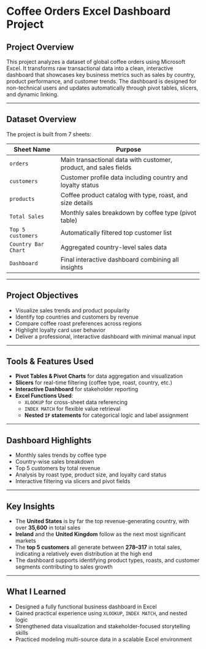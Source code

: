 #  Coffee Orders Excel Dashboard Project

## Project Overview
This project analyzes a dataset of global coffee orders using Microsoft Excel. It transforms raw transactional data into a clean, interactive dashboard that showcases key business metrics such as sales by country, product performance, and customer trends. The dashboard is designed for non-technical users and updates automatically through pivot tables, slicers, and dynamic linking.

---

## Dataset Overview

The project is built from 7 sheets:

| Sheet Name           | Purpose |
|----------------------|---------|
| `orders`             | Main transactional data with customer, product, and sales fields |
| `customers`          | Customer profile data including country and loyalty status |
| `products`           | Coffee product catalog with type, roast, and size details |
| `Total Sales`        | Monthly sales breakdown by coffee type (pivot table) |
| `Top 5 customers`    | Automatically filtered top customer list |
| `Country Bar Chart`  | Aggregated country-level sales data |
| `Dashboard`          | Final interactive dashboard combining all insights |

---

## Project Objectives
- Visualize sales trends and product popularity
- Identify top countries and customers by revenue
- Compare coffee roast preferences across regions
- Highlight loyalty card user behavior
- Deliver a professional, interactive dashboard with minimal manual input

---

## Tools & Features Used
- **Pivot Tables & Pivot Charts** for data aggregation and visualization
- **Slicers** for real-time filtering (coffee type, roast, country, etc.)
- **Interactive Dashboard** for stakeholder reporting
- **Excel Functions Used**:
  - `XLOOKUP` for cross-sheet data referencing
  - `INDEX MATCH` for flexible value retrieval
  - **Nested `IF` statements** for categorical logic and label assignment

---

## Dashboard Highlights
- Monthly sales trends by coffee type
- Country-wise sales breakdown
- Top 5 customers by total revenue
- Analysis by roast type, product size, and loyalty card status
- Interactive filtering via slicers and pivot fields

---

## Key Insights
- The **United States** is by far the top revenue-generating country, with over **35,600** in total sales
- **Ireland** and the **United Kingdom** follow as the next most significant markets
- The **top 5 customers** all generate between **278–317** in total sales, indicating a relatively even distribution at the high end
- The dashboard supports identifying product types, roasts, and customer segments contributing to sales growth

---

## What I Learned
- Designed a fully functional business dashboard in Excel
- Gained practical experience using `XLOOKUP`, `INDEX MATCH`, and nested logic
- Strengthened data visualization and stakeholder-focused storytelling skills
- Practiced modeling multi-source data in a scalable Excel environment

